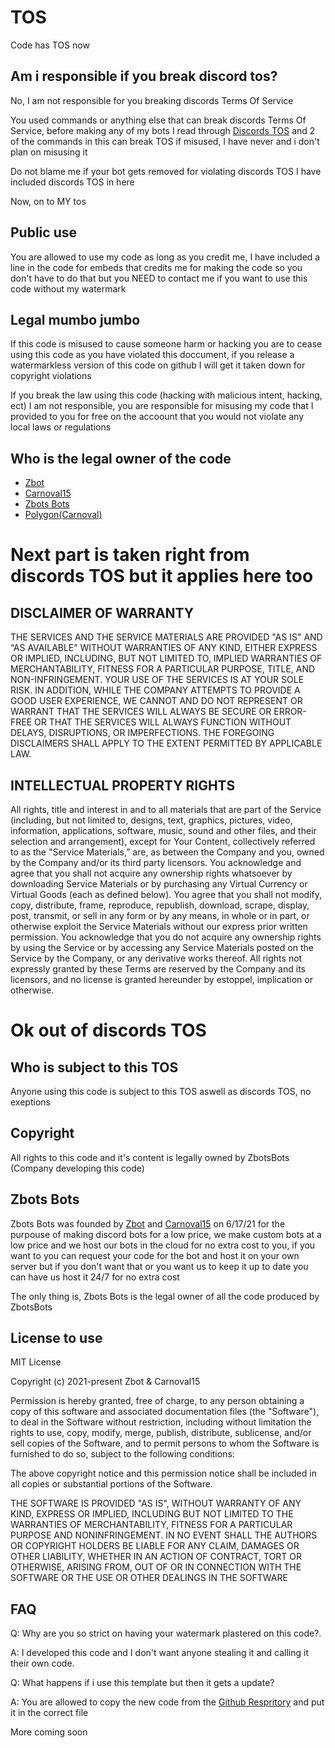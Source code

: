 TOS
=

Code has TOS now

Am i responsible if you break discord tos?
-
No, I am not responsible for you breaking discords Terms Of Service

You used commands or anything else that can break discords Terms Of Service, before making any of my bots I read through [Discords TOS](https://discord.com/terms) and 2 of the commands in this can break TOS if misused, I have never and i don't plan on misusing it

Do not blame me if your bot gets removed for violating discords TOS
I have included discords TOS in here

Now, on to MY tos

Public use
-
You are allowed to use my code as long as you credit me, I have included a line in the code for embeds that credits me for making the code so you don't have to do that but you NEED to contact me if you want to use this code without my watermark

Legal mumbo jumbo
-
If this code is misused to cause someone harm or hacking you are to cease using this code as you have violated this doccument, if you release a watermarkless version of this code on github I will get it taken down for copyright violations

If you break the law using this code (hacking with malicious intent, hacking, ect) I am not responsible, you are responsible for misusing my code that I provided to you for free on the accoount that you would not violate any local laws or regulations

Who is the legal owner of the code
-
- [Zbot](https://github.com/ZbotDyn0)
- [Carnoval15](https://github.com/Carnoval15)
- [Zbots Bots](https://github.com/ZbotsBots)
- [Polygon(Carnoval)](https://discord.gg/VGFv8rrrts)

# Next part is taken right from discords TOS but it applies here too


DISCLAIMER OF WARRANTY
-
THE SERVICES AND THE SERVICE MATERIALS ARE PROVIDED "AS IS" AND “AS AVAILABLE” WITHOUT WARRANTIES OF ANY KIND, EITHER EXPRESS OR IMPLIED, INCLUDING, BUT NOT LIMITED TO, IMPLIED WARRANTIES OF MERCHANTABILITY, FITNESS FOR A PARTICULAR PURPOSE, TITLE, AND NON-INFRINGEMENT. YOUR USE OF THE SERVICES IS AT YOUR SOLE RISK. IN ADDITION, WHILE THE COMPANY ATTEMPTS TO PROVIDE A GOOD USER EXPERIENCE, WE CANNOT AND DO NOT REPRESENT OR WARRANT THAT THE SERVICES WILL ALWAYS BE SECURE OR ERROR-FREE OR THAT THE SERVICES WILL ALWAYS FUNCTION WITHOUT DELAYS, DISRUPTIONS, OR IMPERFECTIONS. THE FOREGOING DISCLAIMERS SHALL APPLY TO THE EXTENT PERMITTED BY APPLICABLE LAW.

INTELLECTUAL PROPERTY RIGHTS
-
All rights, title and interest in and to all materials that are part of the Service (including, but not limited to, designs, text, graphics, pictures, video, information, applications, software, music, sound and other files, and their selection and arrangement), except for Your Content, collectively referred to as the "Service Materials,” are, as between the Company and you, owned by the Company and/or its third party licensors. You acknowledge and agree that you shall not acquire any ownership rights whatsoever by downloading Service Materials or by purchasing any Virtual Currency or Virtual Goods (each as defined below). You agree that you shall not modify, copy, distribute, frame, reproduce, republish, download, scrape, display, post, transmit, or sell in any form or by any means, in whole or in part, or otherwise exploit the Service Materials without our express prior written permission. You acknowledge that you do not acquire any ownership rights by using the Service or by accessing any Service Materials posted on the Service by the Company, or any derivative works thereof. All rights not expressly granted by these Terms are reserved by the Company and its licensors, and no license is granted hereunder by estoppel, implication or otherwise.

# Ok out of discords TOS

Who is subject to this TOS
-
Anyone using this code is subject to this TOS aswell as discords TOS, no exeptions

Copyright
-
All rights to this code and it's content is legally owned by ZbotsBots (Company developing this code)

Zbots Bots
-
Zbots Bots was founded by [Zbot](https://github.com/ZbotDyn0) and [Carnoval15](https://github.com/Carnoval15) on 6/17/21 for the purpouse of making discord bots for a low price, we make custom bots at a low price and
we host our bots in the cloud for no extra cost to you, if you want to you can request your code for the bot and host it on your own server but if you don't want that or you want us to keep it up to date you can have us host it 24/7 for no extra cost

The only thing is, Zbots Bots is the legal owner of all the code produced by ZbotsBots

License to use
-
MIT License

Copyright (c) 2021-present Zbot & Carnoval15

Permission is hereby granted, free of charge, to any person obtaining a copy
of this software and associated documentation files (the "Software"), to deal
in the Software without restriction, including without limitation the rights
to use, copy, modify, merge, publish, distribute, sublicense, and/or sell
copies of the Software, and to permit persons to whom the Software is
furnished to do so, subject to the following conditions:

The above copyright notice and this permission notice shall be included in all
copies or substantial portions of the Software.

THE SOFTWARE IS PROVIDED "AS IS", WITHOUT WARRANTY OF ANY KIND, EXPRESS OR
IMPLIED, INCLUDING BUT NOT LIMITED TO THE WARRANTIES OF MERCHANTABILITY,
FITNESS FOR A PARTICULAR PURPOSE AND NONINFRINGEMENT. IN NO EVENT SHALL THE
AUTHORS OR COPYRIGHT HOLDERS BE LIABLE FOR ANY CLAIM, DAMAGES OR OTHER
LIABILITY, WHETHER IN AN ACTION OF CONTRACT, TORT OR OTHERWISE, ARISING FROM,
OUT OF OR IN CONNECTION WITH THE SOFTWARE OR THE USE OR OTHER DEALINGS IN THE
SOFTWARE

FAQ
-
Q: Why are you so strict on having your watermark plastered on this code?.

A: I developed this code and I don't want anyone stealing it and calling it their own code.


Q: What happens if i use this template but then it gets a update?

A: You are allowed to copy the new code from the [Github Respritory](https://github.com/ZbotDyn0/zbotspybottemplate)
and put it in the correct file

More coming soon